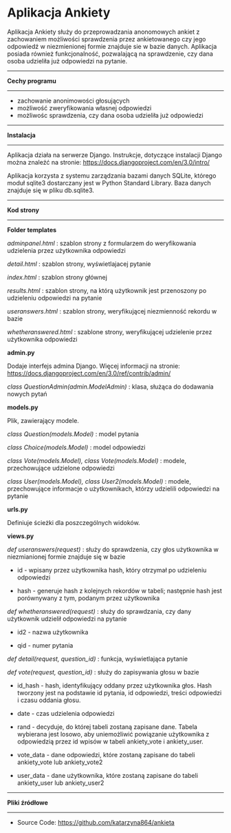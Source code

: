 **Aplikacja Ankiety**
=============================================
Aplikacja Ankiety służy do przeprowadzania anonomowych ankiet z zachowaniem możliwości sprawdzenia przez ankietowanego
czy jego odpowiedź w niezmienionej formie znajduje sie w bazie danych. Aplikacja posiada również funkcjonalność, pozwalającą
na sprawdzenie, czy dana osoba udzieliła już odpowiedzi na pytanie.

*****
**Cechy programu**
*****
* zachowanie anonimowości głosujących
* możliwość zweryfikowania własnej odpowiedzi
* możliwośc sprawdzenia, czy dana osoba udzieliła już odpowiedzi

*****
**Instalacja**
*****
Aplikacja działa na serwerze Django. Instrukcje, dotyczące instalacji Django
można znaleźć na stronie: https://docs.djangoproject.com/en/3.0/intro/

Aplikacja korzysta z systemu zarządzania bazami danych SQLite, którego moduł sqlite3 dostarczany jest w Python Standard Library. Baza danych znajduje się w pliku db.sqlite3.

*****
**Kod strony**
*****

**Folder templates**

*adminpanel.html* :
szablon strony z formularzem do weryfikowania udzielenia przez użytkownika odpowiedzi

*detail.html* :
szablon strony, wyświetlajacej pytanie

*index.html* :
szablon strony głównej

*results.html* :
szablon strony, na którą użytkownik jest przenoszony po udzieleniu odpowiedzi na pytanie

*useranswers.html* :
szablon strony, weryfikującej niezmienność rekordu w bazie

*whetheranswered.html* :
szablone strony, weryfikującej udzielenie przez użytkownika odpowiedzi


**admin.py**

Dodaje interfejs admina Django. Więcej informacji na stronie: https://docs.djangoproject.com/en/3.0/ref/contrib/admin/

*class QuestionAdmin(admin.ModelAdmin)* : klasa, służąca do dodawania nowych pytań

**models.py**

Plik, zawierający modele.

*class Question(models.Model)* :
model pytania

*class Choice(models.Model)* :
model odpowiedzi

*class Vote(models.Model), class Vote(models.Model)* :
modele, przechowujące udzielone odpowiedzi

*class User(models.Model), class User2(models.Model)* :
modele, przechowujące informacje o użytkownikach, którzy udzielili odpowiedzi na pytanie

**urls.py**

Definiuje ścieżki dla poszczególnych widoków.

**views.py**

*def useranswers(request)* :
służy do sprawdzenia, czy głos użytkownika w niezmianionej formie znajduje się w bazie

- id - wpisany przez użytkownika hash, który otrzymał po udzieleniu odpowiedzi

- hash - generuje hash z kolejnych rekordów w tabeli; następnie hash jest porównywany z tym, podanym przez użytkownika

*def whetheranswered(request)* :
służy do sprawdzania, czy dany użytkownik udzielił odpowiedzi na pytanie

- id2 - nazwa użytkownika

- qid - numer pytania

*def detail(request, question_id)* :
funkcja, wyświetlająca pytanie

*def vote(request, question_id)* :
służy do zapisywania głosu w bazie

- id_hash - hash, identyfikujący oddany przez użytkownika głos. Hash tworzony jest na podstawie id pytania, id odpowiedzi, treści odpowiedzi i czasu oddania głosu.

- date - czas udzielenia odpowiedzi

- rand - decyduje, do której tabeli zostaną zapisane dane. Tabela wybierana jest losowo, aby uniemożliwić powiązanie użytkownika z odpowiedzią przez id wpisów w tabeli ankiety_vote i ankiety_user.

- vote_data - dane odpowiedzi, które zostaną zapisane do tabeli ankiety_vote lub ankiety_vote2

- user_data - dane użytkownika, które zostaną zapisane do tabeli ankiety_user lub ankiety_user2


*****
**Pliki źródłowe**
*****

- Source Code: https://github.com/katarzyna864/ankieta
